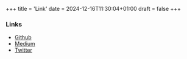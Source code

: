 +++
title = 'Link'
date = 2024-12-16T11:30:04+01:00
draft = false
+++

### Links

- [Github](https://github.com/pujidjayanto/)
- [Medium](https://medium.com/@pujidjayanto)
- [Twitter](https://x.com/pujidjayanto)

